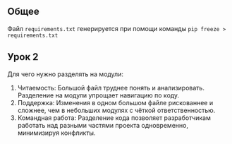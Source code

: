 ## Общее

Файл `requirements.txt` генерируется при помощи команды `pip freeze > requirements.txt`

## Урок 2

Для чего нужно разделять на модули:

1. Читаемость: Большой файл труднее понять и анализировать. Разделение на модули упрощает навигацию по коду.
2. Поддержка: Изменения в одном большом файле рискованнее и сложнее, чем в небольших модулях с чёткой ответственностью.
3. Командная работа: Разделение кода позволяет разработчикам работать над разными частями проекта одновременно, минимизируя конфликты.
